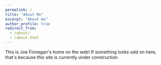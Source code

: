 ```yaml
---
permalink: /
title: "About Me"
excerpt: "About me"
author_profile: true
redirect_from: 
  - /about/
  - /about.html
---
```


This is Joe Finnegan's home on the web! If something looks odd on here, that's because this site is currently under construction.
